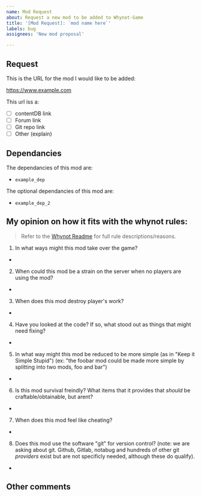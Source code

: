 ```yaml
---
name: Mod Request
about: Request a new mod to be added to Whynot-Game
title: '[Mod Request]: `mod name here`'
labels: bug
assignees: 'New mod proposal'

---
```

## Request

This is the URL for the mod I would like to be added:

https://www.example.com

This url iss a:

- [ ] contentDB link
- [ ] Forum link
- [ ] Git repo link
- [ ] Other (explain)

## Dependancies

The dependancies of this mod are:

- `example_dep`

The optional dependancies of this mod are:

- `example_dep_2`

## My opinion on how it fits with the whynot rules:

> Refer to the [Whynot Readme](https://github.com/minetest-whynot/whynot-game#readme) for full rule descriptions/reasons.

1. In what ways might this mod take over the game?
  - 
2. When could this mod be a strain on the server when no players are using the mod?
  - 
3. When does this mod destroy player's work?
  - 
4. Have you looked at the code? If so, what stood out as things that might need fixing?
  - 
5. In what way might this mod be reduced to be more simple (as in "Keep it Simple Stupid") (ex: "the foobar mod could be made more simple by splitting into two mods, foo and bar")
  - 
6. Is this mod survival freindly? What items that it provides that _should_ be craftable/obtainable, but arent?
  - 
7. When does this mod feel like cheating?
  - 
8. Does this mod use the software "git" for version control? (note: we are asking about git. Github, Gitlab, notabug and hundreds of other git _providers_ exist but are not specificly needed, although these do qualify).
  - 

## Other comments
